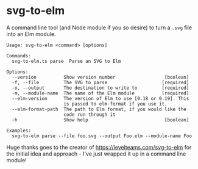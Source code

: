 # svg-to-elm

A command line tool (and Node module if you so desire) to turn a `.svg` file into an Elm module.

```
Usage: svg-to-elm <command> [options]

Commands:
  svg-to-elm.ts parse  Parse an SVG to Elm

Options:
  --version          Show version number                  [boolean]
  -f, --file         The SVG to parse                    [required]
  -o, --output       The destination to write to         [required]
  -m, --module-name  The name of the Elm module          [required]
  --elm-version      The version of Elm to use [0.18 or 0.19]. This
                     is passed to elm-format if you use it.
  --elm-format-path  The path to Elm format, if you would like the
                     code run through it
  -h                 Show help                            [boolean]

Examples:
  svg-to-elm parse --file foo.svg --output Foo.elm --module-name Foo
```

Huge thanks goes to the creator of https://levelteams.com/svg-to-elm for the initial idea and approach - I've just wrapped it up in a command line module!
